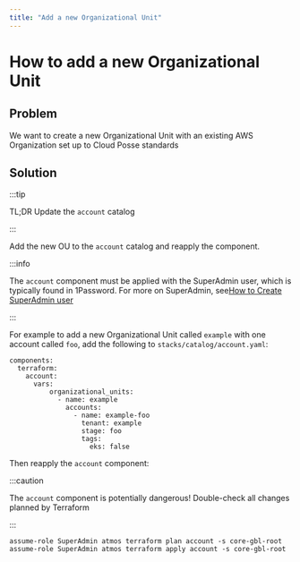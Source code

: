```yaml
---
title: "Add a new Organizational Unit"
---
```


# How to add a new Organizational Unit

## Problem

We want to create a new Organizational Unit with an existing AWS Organization set up to Cloud Posse standards

## Solution

:::tip

TL;DR Update the `account` catalog

:::

Add the new OU to the `account` catalog and reapply the component.

:::info

The `account` component must be applied with the SuperAdmin user, which is typically found in 1Password. For more on
SuperAdmin, see[How to Create SuperAdmin user](/reference-architecture/setup/cold-start/how-to-create-superadmin-user)

:::

For example to add a new Organizational Unit called `example` with one account called `foo`, add the following to
`stacks/catalog/account.yaml`:

```
components:
  terraform:
    account:
      vars:
          organizational_units:
            - name: example
              accounts:
                - name: example-foo
                  tenant: example
                  stage: foo
                  tags:
                    eks: false

```

Then reapply the `account` component:

:::caution

The `account` component is potentially dangerous! Double-check all changes planned by Terraform

:::

```
assume-role SuperAdmin atmos terraform plan account -s core-gbl-root
assume-role SuperAdmin atmos terraform apply account -s core-gbl-root
```
